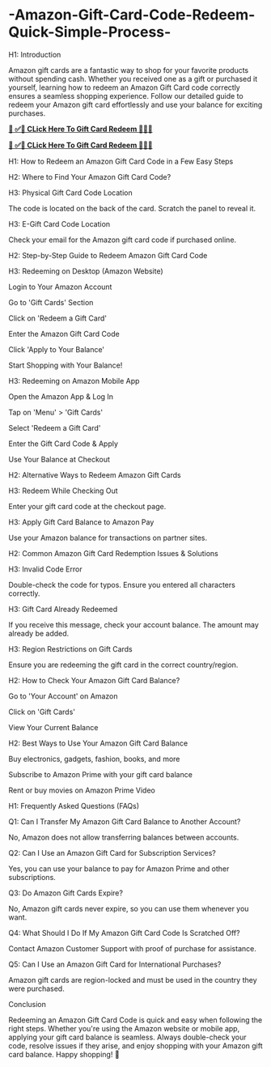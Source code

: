 # -Amazon-Gift-Card-Code-Redeem-Quick-Simple-Process-

H1: Introduction

Amazon gift cards are a fantastic way to shop for your favorite products without spending cash. Whether you received one as a gift or purchased it yourself, learning how to redeem an Amazon Gift Card code correctly ensures a seamless shopping experience. Follow our detailed guide to redeem your Amazon gift card effortlessly and use your balance for exciting purchases.


[**🎁 ✅🎉 CLick Here To Gift Card Redeem 🎉✅🎁**](https://telegra.ph/Amazon-Gift-Card-02-21)

[**🎁 ✅🎉 CLick Here To Gift Card Redeem 🎉✅🎁**](https://telegra.ph/Amazon-Gift-Card-02-21)


H1: How to Redeem an Amazon Gift Card Code in a Few Easy Steps

H2: Where to Find Your Amazon Gift Card Code?

H3: Physical Gift Card Code Location

The code is located on the back of the card. Scratch the panel to reveal it.

H3: E-Gift Card Code Location

Check your email for the Amazon gift card code if purchased online.

H2: Step-by-Step Guide to Redeem Amazon Gift Card Code

H3: Redeeming on Desktop (Amazon Website)

Login to Your Amazon Account

Go to 'Gift Cards' Section

Click on 'Redeem a Gift Card'

Enter the Amazon Gift Card Code

Click 'Apply to Your Balance'

Start Shopping with Your Balance!

H3: Redeeming on Amazon Mobile App

Open the Amazon App & Log In

Tap on 'Menu' > 'Gift Cards'

Select 'Redeem a Gift Card'

Enter the Gift Card Code & Apply

Use Your Balance at Checkout

H2: Alternative Ways to Redeem Amazon Gift Cards

H3: Redeem While Checking Out

Enter your gift card code at the checkout page.

H3: Apply Gift Card Balance to Amazon Pay

Use your Amazon balance for transactions on partner sites.

H2: Common Amazon Gift Card Redemption Issues & Solutions

H3: Invalid Code Error

Double-check the code for typos. Ensure you entered all characters correctly.

H3: Gift Card Already Redeemed

If you receive this message, check your account balance. The amount may already be added.

H3: Region Restrictions on Gift Cards

Ensure you are redeeming the gift card in the correct country/region.

H2: How to Check Your Amazon Gift Card Balance?

Go to 'Your Account' on Amazon

Click on 'Gift Cards'

View Your Current Balance

H2: Best Ways to Use Your Amazon Gift Card Balance

Buy electronics, gadgets, fashion, books, and more

Subscribe to Amazon Prime with your gift card balance

Rent or buy movies on Amazon Prime Video

H1: Frequently Asked Questions (FAQs)

Q1: Can I Transfer My Amazon Gift Card Balance to Another Account?

No, Amazon does not allow transferring balances between accounts.

Q2: Can I Use an Amazon Gift Card for Subscription Services?

Yes, you can use your balance to pay for Amazon Prime and other subscriptions.

Q3: Do Amazon Gift Cards Expire?

No, Amazon gift cards never expire, so you can use them whenever you want.

Q4: What Should I Do If My Amazon Gift Card Code Is Scratched Off?

Contact Amazon Customer Support with proof of purchase for assistance.

Q5: Can I Use an Amazon Gift Card for International Purchases?

Amazon gift cards are region-locked and must be used in the country they were purchased.

Conclusion

Redeeming an Amazon Gift Card Code is quick and easy when following the right steps. Whether you're using the Amazon website or mobile app, applying your gift card balance is seamless. Always double-check your code, resolve issues if they arise, and enjoy shopping with your Amazon gift card balance. Happy shopping! 🚀
